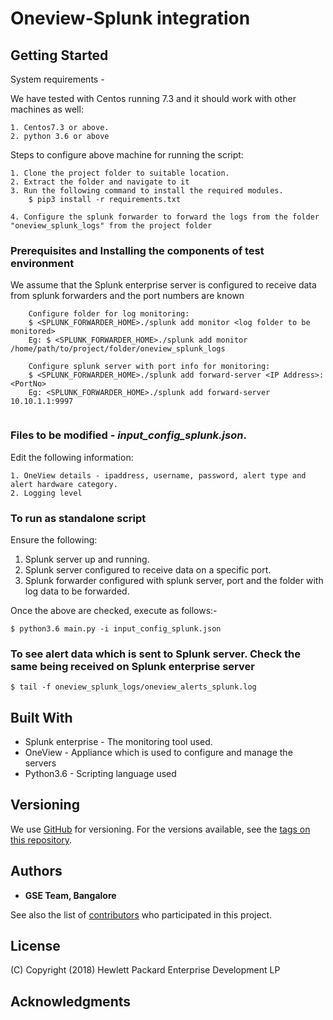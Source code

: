 # Oneview-Splunk integration

## Getting Started

System requirements - 

We have tested with Centos running 7.3 and it should work with other machines as well:
```
1. Centos7.3 or above. 
2. python 3.6 or above
```

Steps to configure above machine for running the script:
```
1. Clone the project folder to suitable location. 
2. Extract the folder and navigate to it
3. Run the following command to install the required modules. 
	$ pip3 install -r requirements.txt
	
4. Configure the splunk forwarder to forward the logs from the folder "oneview_splunk_logs" from the project folder
```
### Prerequisites and Installing the components of test environment

We assume that the Splunk enterprise server is configured to receive data from splunk forwarders and the port numbers are known
```	
	Configure folder for log monitoring:
	$ <SPLUNK_FORWARDER_HOME>./splunk add monitor <log folder to be monitored>
	Eg: $ <SPLUNK_FORWARDER_HOME>./splunk add monitor /home/path/to/project/folder/oneview_splunk_logs
	
	Configure splunk server with port info for monitoring:
	$ <SPLUNK_FORWARDER_HOME>./splunk add forward-server <IP Address>:<PortNo>
	Eg: <SPLUNK_FORWARDER_HOME>./splunk add forward-server 10.10.1.1:9997
	
```

### Files to be modified - ***input_config_splunk.json***.

Edit the following information:
```
1. OneView details - ipaddress, username, password, alert type and alert hardware category.
2. Logging level
```



### To run as standalone script

Ensure the following:
1. Splunk server up and running. 
2. Splunk server configured to receive data on a specific port. 
3. Splunk forwarder configured with splunk server, port and the folder with log data to be forwarded. 

Once the above are checked, execute as follows:-

```
$ python3.6 main.py -i input_config_splunk.json
```

### To see alert data which is sent to Splunk server. Check the same being received on Splunk enterprise server

`$ tail -f oneview_splunk_logs/oneview_alerts_splunk.log`

	
## Built With

* Splunk enterprise - The monitoring tool used.
* OneView - Appliance which is used to configure and manage the servers
* Python3.6 - Scripting language used


## Versioning

We use [GitHub](http://github.org/) for versioning. For the versions available, see the [tags on this repository](https://github.com/your/project/tags). 

## Authors

* **GSE Team, Bangalore** 

See also the list of [contributors](https://github.hpe.com/GSE/oneview-nagios/graphs/contributors) who participated in this project.

## License

(C) Copyright (2018) Hewlett Packard Enterprise Development LP

## Acknowledgments

